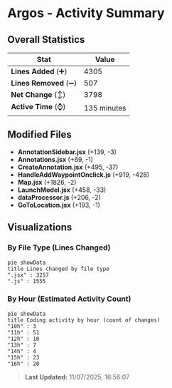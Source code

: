 # Argos - Activity Summary 

## Overall Statistics

| Stat                   | Value                                                             |
| ---------------------- | ----------------------------------------------------------------- |
| **Lines Added** (➕)   | 4305                                          |
| **Lines Removed** (➖) | 507                                        |
| **Net Change** (↕)    | 3798                |
| **Active Time** (⌚)   | 135 minutes |


## Modified Files
- **AnnotationSidebar.jsx** (+139, -3)
- **Annotations.jsx** (+69, -1)
- **CreateAnnotation.jsx** (+495, -37)
- **HandleAddWaypointOnclick.js** (+919, -428)
- **Map.jsx** (+1826, -2)
- **LaunchModel.jsx** (+458, -33)
- **dataProcessor.js** (+206, -2)
- **GoToLocation.jsx** (+193, -1)

## Visualizations

### By File Type (Lines Changed)

```mermaid
pie showData
title Lines changed by file type
".jsx" : 3257
".js" : 1555
```

### By Hour (Estimated Activity Count)

```mermaid
pie showData
title Coding activity by hour (count of changes)
"10h" : 3
"11h" : 51
"12h" : 10
"13h" : 7
"14h" : 4
"15h" : 23
"16h" : 20
```


> **Last Updated:** 11/07/2025, 16:56:07